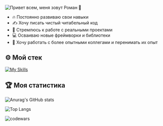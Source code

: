 ![Привет всем, меня зовут Роман 👋](https://github.com/MakhovRoman/MakhovRoman/assets/70774476/0d3b823a-c6eb-4566-9cd7-7f4ecd4ed2c3)

- 🔥 Постоянно развиваю свои навыки 
- ✍ Хочу писать чистый читабельный код
- 🥋 Стремлюсь к работе с реальными проектами
- 💻 Осваиваю новые фреймворки и библиотеки
- 🧙 Хочу работать с более опытными коллегами и перенимать их опыт

## ⚙ Мой стек
[![My Skills](https://skillicons.dev/icons?i=html,css,sass,js,ts,react,redux,nodejs,postgres,docker,webpack,jest,vite,git&perline=7)](https://skillicons.dev)

## 🏆 Моя статистика

![Anurag's GitHub stats](https://github-readme-stats.vercel.app/api?username=MakhovRoman&show_icons=true&theme=calm&hide=issues&hide_border=true)

![Top Langs](https://github-readme-stats.vercel.app/api/top-langs/?username=MakhovRoman&layout=compact)

![codewars](https://www.codewars.com/users/MakhovRoman/badges/large)

<!--
**MakhovRoman/MakhovRoman** is a ✨ _special_ ✨ repository because its `README.md` (this file) appears on your GitHub profile.

Here are some ideas to get you started:

- 🔭 I’m currently working on ...
- 🌱 I’m currently learning ...
- 👯 I’m looking to collaborate on ...
- 🤔 I’m looking for help with ...
- 💬 Ask me about ...
- 📫 How to reach me: ...
- 😄 Pronouns: ...
- ⚡ Fun fact: ...
-->
